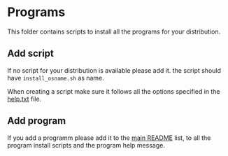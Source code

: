 # Programs

This folder contains scripts to install all the programs for your distribution.

## Add script
If no script for your distribution is available please add it.
the script should have `install_osname.sh` as name.

When creating a script make sure it follows all the options specified in the [help.txt](./help.txt) file.

## Add program

If you add a programm please add it to the [main README](../README.md) list, to all the program install scripts and the program help message.